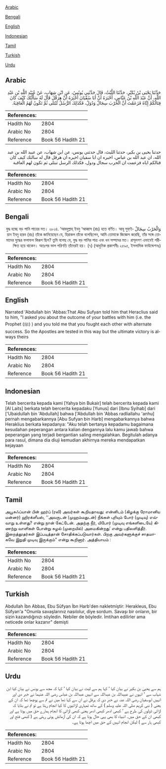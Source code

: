 [Arabic](#arabic)

[Bengali](#bengali)

[English](#english)

[Indonesian](#indonesian)

[Tamil](#tamil)

[Turkish](#turkish)

[Urdu](#urdu)

## Arabic


<div dir="rtl" lang="ar" style={{fontSize:'larger',backgroundColor:'#f8f9fa',padding:20}}>
حَدَّثَنَا يَحْيَى بْنُ بُكَيْرٍ، حَدَّثَنَا اللَّيْثُ، قَالَ حَدَّثَنِي يُونُسُ، عَنِ ابْنِ شِهَابٍ، عَنْ عُبَيْدِ اللَّهِ بْنِ عَبْدِ اللَّهِ، أَنَّ عَبْدَ اللَّهِ بْنَ عَبَّاسٍ، أَخْبَرَهُ أَنَّ أَبَا سُفْيَانَ أَخْبَرَهُ أَنَّ هِرَقْلَ قَالَ لَهُ سَأَلْتُكَ كَيْفَ كَانَ قِتَالُكُمْ إِيَّاهُ فَزَعَمْتَ أَنَّ الْحَرْبَ سِجَالٌ وَدُوَلٌ، فَكَذَلِكَ الرُّسُلُ تُبْتَلَى ثُمَّ تَكُونُ لَهُمُ الْعَاقِبَةُ‏.‏
</div>
<div style={{backgroundColor:'#f8f9fa',padding:20, marginBottom: 10}}><table> <thead> <tr> <th>References:</th> <th></th> </tr> </thead> <tbody><tr><td>Hadith No</td><td>2804</td></tr><tr><td>Arabic No</td><td>2804</td></tr><tr><td>Reference</td><td>Book 56 Hadith 21</td></tr></tbody></table></div>


<div dir="rtl" lang="ar" style={{fontSize:'larger',backgroundColor:'#f8f9fa',padding:20}}>
حدثنا يحيى بن بكير، حدثنا الليث، قال حدثني يونس، عن ابن شهاب، عن عبيد الله بن عبد الله، ان عبد الله بن عباس، اخبره ان ابا سفيان اخبره ان هرقل قال له سالتك كيف كان قتالكم اياه فزعمت ان الحرب سجال ودول، فكذلك الرسل تبتلى ثم تكون لهم العاقبة
</div>
<div style={{backgroundColor:'#f8f9fa',padding:20, marginBottom: 10}}><table> <thead> <tr> <th>References:</th> <th></th> </tr> </thead> <tbody><tr><td>Hadith No</td><td>2804</td></tr><tr><td>Arabic No</td><td>2804</td></tr><tr><td>Reference</td><td>Book 56 Hadith 21</td></tr></tbody></table></div>

## Bengali


<div dir="rtl" lang="bn" style={{fontSize:'larger',backgroundColor:'#f8f9fa',padding:20}}>
وَالْحَرْبُ سِجَالٌ যুদ্ধ হচ্ছে বড় পানি পাত্রের মত। ২৮০৪. ‘আবদুল্লাহ্ ইবনু ‘আব্বাস (রাঃ) হতে বর্ণিত। আবূ সুফ্ইয়ান ইবনু হারব (রাঃ) তাঁকে জানিয়েছেন যে, হিরাকল তাঁকে বলেছিলেন, আমি তোমাকে জিজ্ঞেস করেছি, তাঁর সঙ্গে তোমাদের যুদ্ধের ফলাফল কিরূপ ছিল? তুমি বলেছ যে, যুদ্ধ বড় পানির পাত্র এবং ধন সম্পদের মত। রাসূলগণ এভাবেই পরীক্ষিত হয়ে থাকেন। অতঃপর ভাল পরিণতি তাঁদেরই হয়। (৭) (আধুনিক প্রকাশনীঃ ২৫৯৫, ইসলামিক ফাউন্ডেশনঃ)
</div>
<div style={{backgroundColor:'#f8f9fa',padding:20, marginBottom: 10}}><table> <thead> <tr> <th>References:</th> <th></th> </tr> </thead> <tbody><tr><td>Hadith No</td><td>2804</td></tr><tr><td>Arabic No</td><td>2804</td></tr><tr><td>Reference</td><td>Book 56 Hadith 21</td></tr></tbody></table></div>

## English


<div dir="ltr" lang="en" style={{fontSize:'larger',backgroundColor:'#f8f9fa',padding:20}}>
Narrated 'Abdullah bin 'Abbas:That Abu Sufyan told him that Heraclius said to him, "I asked you about the outcome of your battles with him (i.e. the Prophet (ﷺ) ) and you told me that you fought each other with alternate success. So the Apostles are tested in this way but the ultimate victory is always theirs
</div>
<div style={{backgroundColor:'#f8f9fa',padding:20, marginBottom: 10}}><table> <thead> <tr> <th>References:</th> <th></th> </tr> </thead> <tbody><tr><td>Hadith No</td><td>2804</td></tr><tr><td>Arabic No</td><td>2804</td></tr><tr><td>Reference</td><td>Book 56 Hadith 21</td></tr></tbody></table></div>

## Indonesian


<div dir="ltr" lang="id" style={{fontSize:'larger',backgroundColor:'#f8f9fa',padding:20}}>
Telah bercerita kepada kami [Yahya bin Bukair] telah bercerita kepada kami [Al Laits] berkata telah bercerita kepadaku [Yunus] dari [Ibnu Syihab] dari ['Ubaidullah bin 'Abdullah] bahwa ['Abdullah bin 'Abbas radliallahu 'anhu] pernah mengabarkannya [Abu Sufyan bin Harb] mengabarkannya bahwa Heraklius berkata kepadanya: "Aku telah bertanya kepadamu bagaimana kesudahan peperangan antara kalian dengannya lalu kamu jawab bahwa peperangan yang terjadi bergantian saling mengalahkan. Begitulah adanya para rasul, dimana dia diuji kemudian akhirnya mereka mendapatkan kejayaan
</div>
<div style={{backgroundColor:'#f8f9fa',padding:20, marginBottom: 10}}><table> <thead> <tr> <th>References:</th> <th></th> </tr> </thead> <tbody><tr><td>Hadith No</td><td>2804</td></tr><tr><td>Arabic No</td><td>2804</td></tr><tr><td>Reference</td><td>Book 56 Hadith 21</td></tr></tbody></table></div>

## Tamil


<div dir="ltr" lang="ta" style={{fontSize:'larger',backgroundColor:'#f8f9fa',padding:20}}>
அபூசுஃப்யான் பின் ஹர்ப் (ரலி) அவர்கள் கூறியதாவது: என்னிடம் (கிழக்கு ரோமானிய மன்னர்) ஹிரக்ளீயஸ், ‘‘அவருடன் (முஹம்மதுடன்) நீங்கள் புரியும் போர் (முடிவு) எவ்வாறு உள்ளது? என்று நான் கேட்டேன். அதற்கு நீர், யிபோர் (முடிவு எங்களிடையே) கிணற்று வாளிகள் போன்று சுழல் (முறையில்) அமைகின்றது’ என்று பதிலளித்தீர். இறைத்தூதர்கள் இப்படித்தான் சோதிக்கப்படுவார்கள். பிறகு அவர்களுக்குச் சாதமாகவே இறுதி முடிவு இருக்கும்” என்று கூறினார். அத்தியாயம் :
</div>
<div style={{backgroundColor:'#f8f9fa',padding:20, marginBottom: 10}}><table> <thead> <tr> <th>References:</th> <th></th> </tr> </thead> <tbody><tr><td>Hadith No</td><td>2804</td></tr><tr><td>Arabic No</td><td>2804</td></tr><tr><td>Reference</td><td>Book 56 Hadith 21</td></tr></tbody></table></div>

## Turkish


<div dir="ltr" lang="tr" style={{fontSize:'larger',backgroundColor:'#f8f9fa',padding:20}}>
Abdullah İbn Abbas, Ebu Süfyan İbn Harb'den nakletmiştir: Herakleus, Ebu Süfyan'a "Onunla savaşlarınız nasılolur, diye sordum. Savaşı bir onların, bir sizin kazandığınızı söyledin. Nebiler de böyledir. İmtihan edilirler ama neticede onlar kazanır" demişti
</div>
<div style={{backgroundColor:'#f8f9fa',padding:20, marginBottom: 10}}><table> <thead> <tr> <th>References:</th> <th></th> </tr> </thead> <tbody><tr><td>Hadith No</td><td>2804</td></tr><tr><td>Arabic No</td><td>2804</td></tr><tr><td>Reference</td><td>Book 56 Hadith 21</td></tr></tbody></table></div>

## Urdu


<div dir="rtl" lang="ur" style={{fontSize:'larger',backgroundColor:'#f8f9fa',padding:20}}>
ہم سے یحییٰ بن بکیر نے بیان کیا ‘ کہا ہم سے لیث نے بیان کیا ‘ کہا کہ مجھ سے یونس نے بیان کیا ابن شہاب سے ‘ انہوں نے عبیداللہ بن عبداللہ سے انہیں عبداللہ بن عباس رضی اللہ عنہما نے خبر دی اور انہیں ابوسفیان رضی اللہ عنہ نے خبر دی کہ ہرقل نے ان سے کہا تھا میں نے تم سے پوچھا تھا کہ ان کے یعنی ( نبی کریم صلی اللہ علیہ وسلم ) کے ساتھ تمہاری لڑائیوں کا کیا انجام رہتا ہے تو تم نے بتایا کہ لڑائی ڈولوں کی طرح ہے ‘ کبھی ادھر کبھی ادھر یعنی کبھی لڑائی کا انجام ہمارے حق میں ہوتا ہے اور کبھی ان کے حق میں۔ انبیاء کا بھی یہی حال ہوتا ہے کہ ان کی آزمائش ہوتی رہتی ہے ( کبھی فتح اور کبھی ہار سے ) لیکن انجام انہیں کے حق میں اچھا ہوتا ہے۔
</div>
<div style={{backgroundColor:'#f8f9fa',padding:20, marginBottom: 10}}><table> <thead> <tr> <th>References:</th> <th></th> </tr> </thead> <tbody><tr><td>Hadith No</td><td>2804</td></tr><tr><td>Arabic No</td><td>2804</td></tr><tr><td>Reference</td><td>Book 56 Hadith 21</td></tr></tbody></table></div>